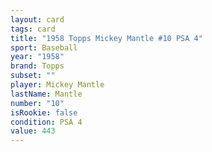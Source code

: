 ```yaml
---
layout: card
tags: card
title: "1958 Topps Mickey Mantle #10 PSA 4"
sport: Baseball
year: "1958"
brand: Topps
subset: ""
player: Mickey Mantle
lastName: Mantle
number: "10"
isRookie: false
condition: PSA 4
value: 443
---
```

